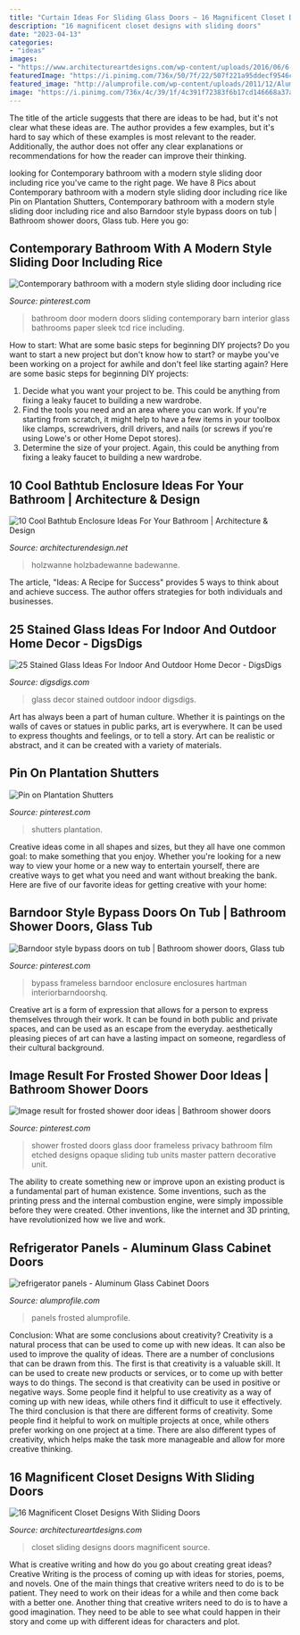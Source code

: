 ```yaml
---
title: "Curtain Ideas For Sliding Glass Doors ~ 16 Magnificent Closet Designs With Sliding Doors"
description: "16 magnificent closet designs with sliding doors"
date: "2023-04-13"
categories:
- "ideas"
images:
- "https://www.architectureartdesigns.com/wp-content/uploads/2016/06/6-14.jpg"
featuredImage: "https://i.pinimg.com/736x/50/7f/22/507f221a95ddecf9546c5b4bafddcd85.jpg"
featured_image: "http://alumprofile.com/wp-content/uploads/2011/12/Aluminum-Doors-.jpg"
image: "https://i.pinimg.com/736x/4c/39/1f/4c391f72383f6b17cd146668a37ab1b2.jpg"
---
```



The title of the article suggests that there are ideas to be had, but it's not clear what these ideas are. The author provides a few examples, but it's hard to say which of these examples is most relevant to the reader. Additionally, the author does not offer any clear explanations or recommendations for how the reader can improve their thinking.

	

		
looking for Contemporary bathroom with a modern style sliding door including rice you've came to the right page. We have 8 Pics about Contemporary bathroom with a modern style sliding door including rice like Pin on Plantation Shutters, Contemporary bathroom with a modern style sliding door including rice and also Barndoor style bypass doors on tub | Bathroom shower doors, Glass tub. Here you go:
		
    
## Contemporary Bathroom With A Modern Style Sliding Door Including Rice

<img loading=lazy src="https://i.pinimg.com/736x/4c/39/1f/4c391f72383f6b17cd146668a37ab1b2.jpg" onerror="this.onerror=null;this.src='https://tse1.mm.bing.net/th?id=OIP.efvboGjdQosnXBYonGmBbgHaJ3&amp;pid=15.1';" alt="Contemporary bathroom with a modern style sliding door including rice">

_Source: pinterest.com_

>bathroom door modern doors sliding contemporary barn interior glass bathrooms paper sleek tcd rice including. 

	

How to start: What are some basic steps for beginning DIY projects?
Do you want to start a new project but don't know how to start? or maybe you've been working on a project for awhile and don't feel like starting again? Here are some basic steps for beginning DIY projects:
1. Decide what you want your project to be. This could be anything from fixing a leaky faucet to building a new wardrobe. 
2. Find the tools you need and an area where you can work. If you're starting from scratch, it might help to have a few items in your toolbox like clamps, screwdrivers, drill drivers, and nails (or screws if you're using Lowe's or other Home Depot stores). 
3. Determine the size of your project. Again, this could be anything from fixing a leaky faucet to building a new wardrobe. 

    
## 10 Cool Bathtub Enclosure Ideas For Your Bathroom | Architecture &amp; Design

<img loading=lazy src="https://cdn.architecturendesign.net/wp-content/uploads/2015/09/33.jpg" onerror="this.onerror=null;this.src='https://tse1.mm.bing.net/th?id=OIP.tJc6n7h9mPYZq24DZukFhAHaLb&amp;pid=15.1';" alt="10 Cool Bathtub Enclosure Ideas For Your Bathroom | Architecture &amp; Design">

_Source: architecturendesign.net_

>holzwanne holzbadewanne badewanne. 

	

The article, "Ideas: A Recipe for Success" provides 5 ways to think about and achieve success. The author offers strategies for both individuals and businesses.

    
## 25 Stained Glass Ideas For Indoor And Outdoor Home Decor - DigsDigs

<img loading=lazy src="https://www.digsdigs.com/photos/stained-glass-decor-ideas-for-indoor-and-outdoor-home-decor-13-554x738.jpg" onerror="this.onerror=null;this.src='https://tse4.mm.bing.net/th?id=OIP.Htizy1jXrhKe2TtBcb-kBwHaJ3&amp;pid=15.1';" alt="25 Stained Glass Ideas For Indoor And Outdoor Home Decor - DigsDigs">

_Source: digsdigs.com_

>glass decor stained outdoor indoor digsdigs. 

	

Art has always been a part of human culture. Whether it is paintings on the walls of caves or statues in public parks, art is everywhere. It can be used to express thoughts and feelings, or to tell a story. Art can be realistic or abstract, and it can be created with a variety of materials.

    
## Pin On Plantation Shutters

<img loading=lazy src="https://i.pinimg.com/736x/50/7f/22/507f221a95ddecf9546c5b4bafddcd85.jpg" onerror="this.onerror=null;this.src='https://tse4.mm.bing.net/th?id=OIP.YLFenTlk62tIySHTiL493AAAAA&amp;pid=15.1';" alt="Pin on Plantation Shutters">

_Source: pinterest.com_

>shutters plantation. 

	

Creative ideas come in all shapes and sizes, but they all have one common goal: to make something that you enjoy. Whether you're looking for a new way to view your home or a new way to entertain yourself, there are creative ways to get what you need and want without breaking the bank. Here are five of our favorite ideas for getting creative with your home: 

    
## Barndoor Style Bypass Doors On Tub | Bathroom Shower Doors, Glass Tub

<img loading=lazy src="https://i.pinimg.com/736x/c1/cd/ee/c1cdeeba7df9eb7eb808d172342ed335.jpg" onerror="this.onerror=null;this.src='https://tse1.mm.bing.net/th?id=OIP.uF4LcRlr9EKhp2gr-b2sFQHaJ4&amp;pid=15.1';" alt="Barndoor style bypass doors on tub | Bathroom shower doors, Glass tub">

_Source: pinterest.com_

>bypass frameless barndoor enclosure enclosures hartman interiorbarndoorshq. 

	

Creative art is a form of expression that allows for a person to express themselves through their work. It can be found in both public and private spaces, and can be used as an escape from the everyday. aesthetically pleasing pieces of art can have a lasting impact on someone, regardless of their cultural background.

    
## Image Result For Frosted Shower Door Ideas | Bathroom Shower Doors

<img loading=lazy src="https://i.pinimg.com/736x/fb/99/b4/fb99b47a023ee3b46dc517ee4d6a85f4.jpg" onerror="this.onerror=null;this.src='https://tse1.mm.bing.net/th?id=OIP.AGTeVNW87WndnDyz2UlPWgAAAA&amp;pid=15.1';" alt="Image result for frosted shower door ideas | Bathroom shower doors">

_Source: pinterest.com_

>shower frosted doors glass door frameless privacy bathroom film etched designs opaque sliding tub units master pattern decorative unit. 

	

The ability to create something new or improve upon an existing product is a fundamental part of human existence. Some inventions, such as the printing press and the internal combustion engine, were simply impossible before they were created. Other inventions, like the internet and 3D printing, have revolutionized how we live and work.

    
## Refrigerator Panels - Aluminum Glass Cabinet Doors

<img loading=lazy src="http://alumprofile.com/wp-content/uploads/2011/12/Aluminum-Doors-.jpg" onerror="this.onerror=null;this.src='https://tse3.mm.bing.net/th?id=OIP.jY7Rg9wjZu--hM7pmWI7CgHaJ4&amp;pid=15.1';" alt="refrigerator panels - Aluminum Glass Cabinet Doors">

_Source: alumprofile.com_

>panels frosted alumprofile. 

	

Conclusion: What are some conclusions about creativity?
Creativity is a natural process that can be used to come up with new ideas. It can also be used to improve the quality of ideas. There are a number of conclusions that can be drawn from this. The first is that creativity is a valuable skill. It can be used to create new products or services, or to come up with better ways to do things. The second is that creativity can be used in positive or negative ways. Some people find it helpful to use creativity as a way of coming up with new ideas, while others find it difficult to use it effectively. The third conclusion is that there are different forms of creativity. Some people find it helpful to work on multiple projects at once, while others prefer working on one project at a time. There are also different types of creativity, which helps make the task more manageable and allow for more creative thinking.

    
## 16 Magnificent Closet Designs With Sliding Doors

<img loading=lazy src="https://www.architectureartdesigns.com/wp-content/uploads/2016/06/6-14.jpg" onerror="this.onerror=null;this.src='https://tse2.mm.bing.net/th?id=OIP.CtY2e9VAKipbYqcJgKduSQHaJ3&amp;pid=15.1';" alt="16 Magnificent Closet Designs With Sliding Doors">

_Source: architectureartdesigns.com_

>closet sliding designs doors magnificent source. 

	

What is creative writing and how do you go about creating great ideas?
Creative Writing is the process of coming up with ideas for stories, poems, and novels. One of the main things that creative writers need to do is to be patient. They need to work on their ideas for a while and then come back with a better one. Another thing that creative writers need to do is to have a good imagination. They need to be able to see what could happen in their story and come up with different ideas for characters and plot.

